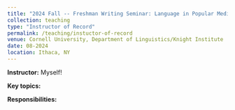 ```yaml
---
title: "2024 Fall -- Freshman Writing Seminar: Language in Popular Media, LING 1100"
collection: teaching
type: "Instructor of Record"
permalink: /teaching/instuctor-of-record
venue: Cornell University, Department of Linguistics/Knight Institute
date: 08-2024
location: Ithaca, NY
---
```


<b>Instructor:</b> Myself! 

<b>Key topics:</b>

<b>Responsibilities:</b> 
